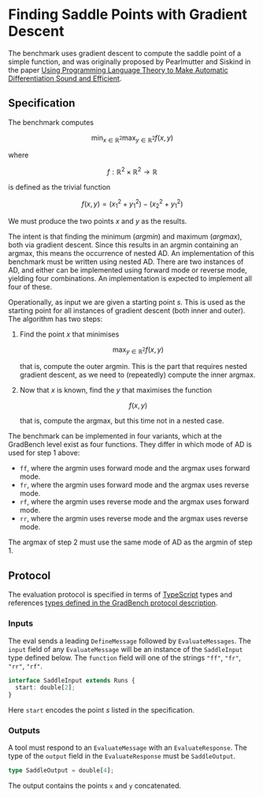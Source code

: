 # Finding Saddle Points with Gradient Descent

The benchmark uses gradient descent to compute the saddle point of a
simple function, and was originally proposed by Pearlmutter and
Siskind in the paper [Using Programming Language Theory to Make
Automatic Differentiation Sound and Efficient][paper].

## Specification

The benchmark computes

```math
\text{min}_ {x\in\mathbb{R}^2} \text{max}_ {y\in\mathbb{R}^2} f(x,y)
```

where

```math
f : \mathbb{R}^2 \times \mathbb{R}^2 \rightarrow \mathbb{R}
```

is defined as the trivial function

```math
f(x,y) = (x_1^2 + y_1^2) - (x_2^2 + y_1^2)
```

We must produce the two points $x$ and $y$ as the results.

The intent is that finding the minimum (*argmin*) and maximum
(*argmax*), both via gradient descent. Since this results in an argmin
containing an argmax, this means the occurrence of nested AD. An
implementation of this benchmark must be written using nested AD.
There are two instances of AD, and either can be implemented using
forward mode or reverse mode, yielding four combinations. An
implementation is expected to implement all four of these.

Operationally, as input we are given a starting point $s$. This is
used as the starting point for all instances of gradient descent (both
inner and outer). The algorithm has two steps:

1. Find the point $x$ that minimises

   ```math
   \text{max}_ {y\in\mathbb{R}^2} f(x,y)
   ```

   that is, compute the outer argmin. This is the part that requires
   nested gradient descent, as we need to (repeatedly) compute the
   inner argmax.

2. Now that $x$ is known, find the $y$ that maximises the function

   ```math
   f(x,y)
   ```

   that is, compute the argmax, but this time not in a nested case.

The benchmark can be implemented in four variants, which at the
GradBench level exist as four functions. They differ in which mode of
AD is used for step 1 above:

* `ff`, where the argmin uses forward mode and the argmax uses forward mode.
* `fr`, where the argmin uses forward mode and the argmax uses reverse mode.
* `rf`, where the argmin uses reverse mode and the argmax uses forward mode.
* `rr`, where the argmin uses reverse mode and the argmax uses reverse mode.

The argmax of step 2 must use the same mode of AD as the argmin of step 1.

## Protocol

The evaluation protocol is specified in terms of [TypeScript][] types
and references [types defined in the GradBench protocol
description][protocol].

### Inputs

The eval sends a leading `DefineMessage` followed by
`EvaluateMessages`. The `input` field of any `EvaluateMessage` will be
an instance of the `SaddleInput` type defined below. The `function`
field will one of the strings `"ff"`, `"fr"`, `"rr"`, `"rf"`.

```typescript
interface SaddleInput extends Runs {
  start: double[2];
}
```

Here `start` encodes the point *s* listed in the specification.

### Outputs

A tool must respond to an `EvaluateMessage` with an
`EvaluateResponse`. The type of the `output` field in the
`EvaluateResponse` must be `SaddleOutput`.

```typescript
type SaddleOutput = double[4];
```

The output contains the points `x` and `y` concatenated.

[protocol]: /CONTRIBUTING.md#types
[typescript]: https://www.typescriptlang.org/
[paper]: https://link.springer.com/chapter/10.1007/978-3-540-68942-3_8
